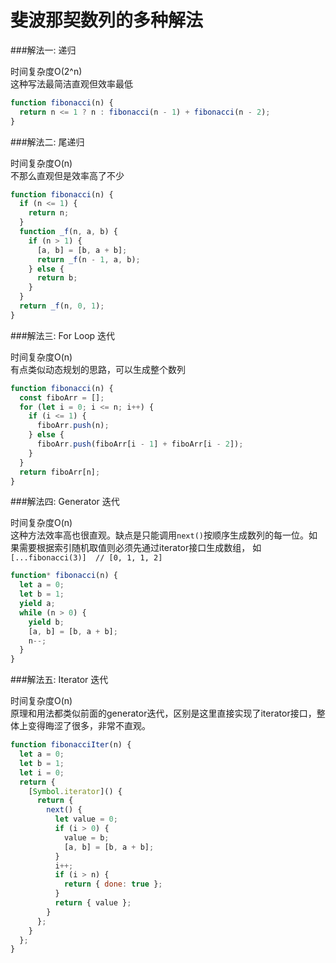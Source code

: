 # 斐波那契数列的多种解法

###解法一: 递归

时间复杂度O(2^n)  
这种写法最简洁直观但效率最低

``` javascript 
function fibonacci(n) {
  return n <= 1 ? n : fibonacci(n - 1) + fibonacci(n - 2);
} 
```

###解法二: 尾递归

时间复杂度O(n)  
不那么直观但是效率高了不少

``` javascript 
function fibonacci(n) {
  if (n <= 1) {
    return n;
  }
  function _f(n, a, b) {
    if (n > 1) {
      [a, b] = [b, a + b];
      return _f(n - 1, a, b);
    } else {
      return b;
    }
  }
  return _f(n, 0, 1);
}
``` 

###解法三: For Loop 迭代

时间复杂度O(n)  
有点类似动态规划的思路，可以生成整个数列

``` javascript 
function fibonacci(n) {
  const fiboArr = [];
  for (let i = 0; i <= n; i++) {
    if (i <= 1) {
      fiboArr.push(n);
    } else {
      fiboArr.push(fiboArr[i - 1] + fiboArr[i - 2]);
    }
  }
  return fiboArr[n];
}
``` 

###解法四: Generator 迭代

时间复杂度O(n)  
这种方法效率高也很直观。缺点是只能调用```next()```按顺序生成数列的每一位。如果需要根据索引随机取值则必须先通过iterator接口生成数组， 如```[...fibonacci(3)]  // [0, 1, 1, 2]```

``` javascript 
function* fibonacci(n) {
  let a = 0;
  let b = 1;
  yield a;
  while (n > 0) {
    yield b;
    [a, b] = [b, a + b];
    n--;
  }
}
``` 

###解法五: Iterator 迭代

时间复杂度O(n)  
原理和用法都类似前面的generator迭代，区别是这里直接实现了iterator接口，整体上变得晦涩了很多，非常不直观。

``` javascript 
function fibonacciIter(n) {
  let a = 0;
  let b = 1;
  let i = 0;
  return {
    [Symbol.iterator]() {
      return {
        next() {
          let value = 0;
          if (i > 0) {
            value = b;
            [a, b] = [b, a + b];
          }
          i++;
          if (i > n) {
            return { done: true };
          }
          return { value };
        }
      };	
    }
  };
}
``` 